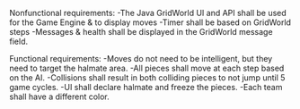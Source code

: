 Nonfunctional requirements:
-The Java GridWorld UI and API shall be used for the Game Engine & to display moves
-Timer shall be based on GridWorld steps
-Messages & health shall be displayed in the GridWorld message field.

Functional requirements:
-Moves do not need to be intelligent, but they need to target the halmate area.
-All pieces shall move at each step based on the AI.
-Collisions shall result in both colliding pieces to not jump until 5 game cycles.
-UI shall declare halmate and freeze the pieces.
-Each team shall have a different color.






